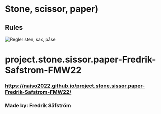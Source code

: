 # Stone, scissor, paper)

## Rules

![Regler sten, sax, påse](https://github.com/chasacademy-sandra-larsson/js--rock-paper-scissor/blob/main/Rock-paper-scissors-sv.svg.png)
# project.stone.sissor.paper-Fredrik-Safstrom-FMW22
### https://naiso2022.github.io/project.stone.sissor.paper-Fredrik-Safstrom-FMW22/
### Made by: Fredrik Säfström
